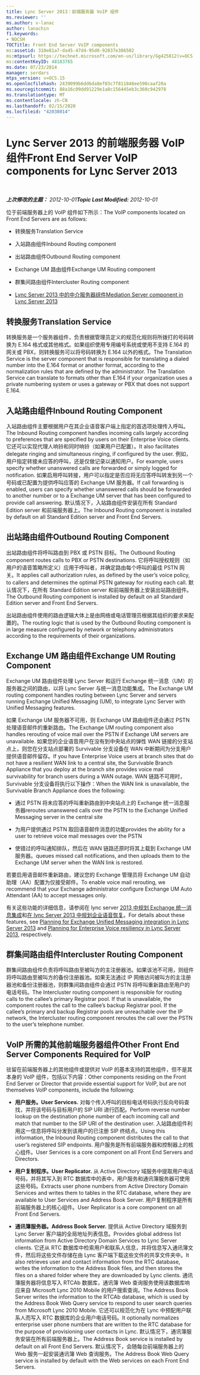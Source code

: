 ```yaml
---
title: Lync Server 2013：前端服务器 VoIP 组件
ms.reviewer: ''
ms.author: v-lanac
author: lanachin
f1.keywords:
- NOCSH
TOCTitle: Front End Server VoIP components
ms:assetid: 310e81a7-da45-47d4-95d0-92837e386502
ms:mtpsurl: https://technet.microsoft.com/en-us/library/Gg425812(v=OCS.15)
ms:contentKeyID: 48183765
ms.date: 07/23/2014
manager: serdars
mtps_version: v=OCS.15
ms.openlocfilehash: 2439099b6dd6da8ef03c7f811848ee590caaf20a
ms.sourcegitcommit: 88a16c09dd91229e1a8c156445eb3c360c942978
ms.translationtype: MT
ms.contentlocale: zh-CN
ms.lasthandoff: 02/15/2020
ms.locfileid: "42038014"
---
```

<div data-xmlns="http://www.w3.org/1999/xhtml">

<div class="topic" data-xmlns="http://www.w3.org/1999/xhtml" data-msxsl="urn:schemas-microsoft-com:xslt" data-cs="http://msdn.microsoft.com/">

<div data-asp="http://msdn2.microsoft.com/asp">

# <a name="front-end-server-voip-components-for-lync-server-2013"></a><span data-ttu-id="2bc47-102">Lync Server 2013 的前端服务器 VoIP 组件</span><span class="sxs-lookup"><span data-stu-id="2bc47-102">Front End Server VoIP components for Lync Server 2013</span></span>

</div>

<div id="mainSection">

<div id="mainBody">

<span> </span>

<span data-ttu-id="2bc47-103">_**上次修改的主题：** 2012-10-01_</span><span class="sxs-lookup"><span data-stu-id="2bc47-103">_**Topic Last Modified:** 2012-10-01_</span></span>

<span data-ttu-id="2bc47-104">位于前端服务器上的 VoIP 组件如下所示：</span><span class="sxs-lookup"><span data-stu-id="2bc47-104">The VoIP components located on Front End Servers are as follows:</span></span>

  - <span data-ttu-id="2bc47-105">转换服务</span><span class="sxs-lookup"><span data-stu-id="2bc47-105">Translation Service</span></span>

  - <span data-ttu-id="2bc47-106">入站路由组件</span><span class="sxs-lookup"><span data-stu-id="2bc47-106">Inbound Routing component</span></span>

  - <span data-ttu-id="2bc47-107">出站路由组件</span><span class="sxs-lookup"><span data-stu-id="2bc47-107">Outbound Routing component</span></span>

  - <span data-ttu-id="2bc47-108">Exchange UM 路由组件</span><span class="sxs-lookup"><span data-stu-id="2bc47-108">Exchange UM Routing component</span></span>

  - <span data-ttu-id="2bc47-109">群集间路由组件</span><span class="sxs-lookup"><span data-stu-id="2bc47-109">Intercluster Routing component</span></span>

  - [<span data-ttu-id="2bc47-110">Lync Server 2013 中的中介服务器组件</span><span class="sxs-lookup"><span data-stu-id="2bc47-110">Mediation Server component in Lync Server 2013</span></span>](lync-server-2013-mediation-server-component.md)

<div>

## <a name="translation-service"></a><span data-ttu-id="2bc47-111">转换服务</span><span class="sxs-lookup"><span data-stu-id="2bc47-111">Translation Service</span></span>

<span data-ttu-id="2bc47-p101">转换服务是一个服务器组件，负责根据管理员定义的规范化规则将所拨打的号码转换为 E.164 格式或其他格式。如果组织使用专用编号系统或使用不支持 E.164 的网关或 PBX，则转换服务可以将号码转换为 E.164 以外的格式。</span><span class="sxs-lookup"><span data-stu-id="2bc47-p101">The Translation Service is the server component that is responsible for translating a dialed number into the E.164 format or another format, according to the normalization rules that are defined by the administrator. The Translation Service can translate to formats other than E.164 if your organization uses a private numbering system or uses a gateway or PBX that does not support E.164.</span></span>

</div>

<div>

## <a name="inbound-routing-component"></a><span data-ttu-id="2bc47-114">入站路由组件</span><span class="sxs-lookup"><span data-stu-id="2bc47-114">Inbound Routing Component</span></span>

<span data-ttu-id="2bc47-115">入站路由组件主要根据用户在其企业语音客户端上指定的首选项处理传入呼叫。</span><span class="sxs-lookup"><span data-stu-id="2bc47-115">The Inbound Routing component handles incoming calls largely according to preferences that are specified by users on their Enterprise Voice clients.</span></span> <span data-ttu-id="2bc47-116">它还可以实现代理人响铃和同时响铃（如果用户已配置）。</span><span class="sxs-lookup"><span data-stu-id="2bc47-116">It also facilitates delegate ringing and simultaneous ringing, if configured by the user.</span></span> <span data-ttu-id="2bc47-117">例如，用户指定转接未应答的呼叫，还是仅做记录以通知用户。</span><span class="sxs-lookup"><span data-stu-id="2bc47-117">For example, users specify whether unanswered calls are forwarded or simply logged for notification.</span></span> <span data-ttu-id="2bc47-118">如果启用呼叫转接，用户可以指定是否应将无应答呼叫转发到另一个号码或已配置为提供呼叫应答的 Exchange UM 服务器。</span><span class="sxs-lookup"><span data-stu-id="2bc47-118">If call forwarding is enabled, users can specify whether unanswered calls should be forwarded to another number or to a Exchange UM server that has been configured to provide call answering.</span></span> <span data-ttu-id="2bc47-119">默认情况下，入站路由组件安装在所有 Standard Edition server 和前端服务器上。</span><span class="sxs-lookup"><span data-stu-id="2bc47-119">The Inbound Routing component is installed by default on all Standard Edition server and Front End Servers.</span></span>

</div>

<div>

## <a name="outbound-routing-component"></a><span data-ttu-id="2bc47-120">出站路由组件</span><span class="sxs-lookup"><span data-stu-id="2bc47-120">Outbound Routing Component</span></span>

<span data-ttu-id="2bc47-121">出站路由组件将呼叫路由到 PBX 或 PSTN 目标。</span><span class="sxs-lookup"><span data-stu-id="2bc47-121">The Outbound Routing component routes calls to PBX or PSTN destinations.</span></span> <span data-ttu-id="2bc47-122">它将呼叫授权规则（如用户的语音策略所定义）应用于呼叫者，并确定路由每个呼叫的最佳 PSTN 网关。</span><span class="sxs-lookup"><span data-stu-id="2bc47-122">It applies call authorization rules, as defined by the user’s voice policy, to callers and determines the optimal PSTN gateway for routing each call.</span></span> <span data-ttu-id="2bc47-123">默认情况下，在所有 Standard Edition server 和前端服务器上安装出站路由组件。</span><span class="sxs-lookup"><span data-stu-id="2bc47-123">The Outbound Routing component is installed by default on all Standard Edition server and Front End Servers.</span></span>

<span data-ttu-id="2bc47-124">出站路由组件使用的路由逻辑大体上是由网络或电话管理员根据其组织的要求来配置的。</span><span class="sxs-lookup"><span data-stu-id="2bc47-124">The routing logic that is used by the Outbound Routing component is in large measure configured by network or telephony administrators according to the requirements of their organizations.</span></span>

</div>

<div>

## <a name="exchange-um-routing-component"></a><span data-ttu-id="2bc47-125">Exchange UM 路由组件</span><span class="sxs-lookup"><span data-stu-id="2bc47-125">Exchange UM Routing Component</span></span>

<span data-ttu-id="2bc47-126">Exchange UM 路由组件处理 Lync Server 和运行 Exchange 统一消息（UM）的服务器之间的路由，以将 Lync Server 与统一消息功能集成。</span><span class="sxs-lookup"><span data-stu-id="2bc47-126">The Exchange UM routing component handles routing between Lync Server and servers running Exchange Unified Messaging (UM), to integrate Lync Server with Unified Messaging features.</span></span>

<span data-ttu-id="2bc47-127">如果 Exchange UM 服务器不可用，则 Exchange UM 路由组件还会通过 PSTN 处理语音邮件的重新路由。</span><span class="sxs-lookup"><span data-stu-id="2bc47-127">The Exchange UM routing component also handles rerouting of voice mail over the PSTN if Exchange UM servers are unavailable.</span></span> <span data-ttu-id="2bc47-128">如果您的企业语音用户在没有到中央站点的弹性 WAN 链接的分支站点上，则您在分支站点部署的 Survivable 分支设备在 WAN 中断期间为分支用户提供语音邮件留存。</span><span class="sxs-lookup"><span data-stu-id="2bc47-128">If you have Enterprise Voice users at branch sites that do not have a resilient WAN link to a central site, the Survivable Branch Appliance that you deploy at the branch site provides voice mail survivability for branch users during a WAN outage.</span></span> <span data-ttu-id="2bc47-129">WAN 链路不可用时，Survivable 分支设备将执行以下操作：</span><span class="sxs-lookup"><span data-stu-id="2bc47-129">When the WAN link is unavailable, the Survivable Branch Appliance does the following:</span></span>

  - <span data-ttu-id="2bc47-130">通过 PSTN 将未应答的呼叫重新路由到中央站点上的 Exchange 统一消息服务器</span><span class="sxs-lookup"><span data-stu-id="2bc47-130">reroutes unanswered calls over the PSTN to the Exchange Unified Messaging server in the central site</span></span>

  - <span data-ttu-id="2bc47-131">为用户提供通过 PSTN 取回语音邮件消息的功能</span><span class="sxs-lookup"><span data-stu-id="2bc47-131">provides the ability for a user to retrieve voice mail messages over the PSTN</span></span>

  - <span data-ttu-id="2bc47-132">使错过的呼叫通知排队，然后在 WAN 链路还原时将其上载到 Exchange UM 服务器。</span><span class="sxs-lookup"><span data-stu-id="2bc47-132">queues missed call notifications, and then uploads them to the Exchange UM server when the WAN link is restored.</span></span>

<span data-ttu-id="2bc47-133">若要启用语音邮件重新路由，建议您的 Exchange 管理员将 Exchange UM 自动助理（AA）配置为仅接受邮件。</span><span class="sxs-lookup"><span data-stu-id="2bc47-133">To enable voice mail rerouting, we recommend that your Exchange administrator configure Exchange UM Auto Attendant (AA) to accept messages only.</span></span>

<span data-ttu-id="2bc47-134">有关这些功能的详细信息，请参阅在 lync server [2013 中规划 Exchange 统一消息集成](lync-server-2013-planning-for-exchange-unified-messaging-integration.md)和[在 lync Server 2013 中规划企业语音恢复](lync-server-2013-planning-for-enterprise-voice-resiliency.md)。</span><span class="sxs-lookup"><span data-stu-id="2bc47-134">For details about these features, see [Planning for Exchange Unified Messaging integration in Lync Server 2013](lync-server-2013-planning-for-exchange-unified-messaging-integration.md) and [Planning for Enterprise Voice resiliency in Lync Server 2013](lync-server-2013-planning-for-enterprise-voice-resiliency.md), respectively.</span></span>

</div>

<div>

## <a name="intercluster-routing-component"></a><span data-ttu-id="2bc47-135">群集间路由组件</span><span class="sxs-lookup"><span data-stu-id="2bc47-135">Intercluster Routing Component</span></span>

<span data-ttu-id="2bc47-p105">群集间路由组件负责将呼叫路由至被叫方的主注册器池。如果该池不可用，则组件将呼叫路由至被叫方的备份注册器池。如果无法通过 IP 网络访问被叫方的主注册器池和备份注册器池，则群集间路由组件会通过 PSTN 将呼叫重新路由至用户的电话号码。</span><span class="sxs-lookup"><span data-stu-id="2bc47-p105">The Intercluster routing component is responsible for routing calls to the callee’s primary Registrar pool. If that is unavailable, the component routes the call to the callee’s backup Registrar pool. If the callee’s primary and backup Registrar pools are unreachable over the IP network, the Intercluster routing component reroutes the call over the PSTN to the user’s telephone number.</span></span>

</div>

<div>

## <a name="other-front-end-server-components-required-for-voip"></a><span data-ttu-id="2bc47-139">VoIP 所需的其他前端服务器组件</span><span class="sxs-lookup"><span data-stu-id="2bc47-139">Other Front End Server Components Required for VoIP</span></span>

<span data-ttu-id="2bc47-140">驻留在前端服务器上的其他组件或提供对 VoIP 的基本支持的其他组件，但不是其本身的 VoIP 组件，包括以下内容：</span><span class="sxs-lookup"><span data-stu-id="2bc47-140">Other components residing on the Front End Server or Director that provide essential support for VoIP, but are not themselves VoIP components, include the following:</span></span>

  - <span data-ttu-id="2bc47-141">**用户服务。**</span><span class="sxs-lookup"><span data-stu-id="2bc47-141">**User Services.**</span></span> <span data-ttu-id="2bc47-142">对每个传入呼叫的目标电话号码执行反向号码查找，并将该号码与目标用户的 SIP URI 进行匹配。</span><span class="sxs-lookup"><span data-stu-id="2bc47-142">Perform reverse number lookup on the destination phone number of each incoming call and match that number to the SIP URI of the destination user.</span></span> <span data-ttu-id="2bc47-143">入站路由组件利用这一信息将呼叫分发到该用户的已注册 SIP 终结点。</span><span class="sxs-lookup"><span data-stu-id="2bc47-143">Using this information, the Inbound Routing component distributes the call to that user’s registered SIP endpoints.</span></span> <span data-ttu-id="2bc47-144">用户服务是所有前端服务器和控制器上的核心组件。</span><span class="sxs-lookup"><span data-stu-id="2bc47-144">User Services is a core component on all Front End Servers and Directors.</span></span>

  - <span data-ttu-id="2bc47-145">**用户复制程序。**</span><span class="sxs-lookup"><span data-stu-id="2bc47-145">**User Replicator.**</span></span> <span data-ttu-id="2bc47-146">从 Active Directory 域服务中提取用户电话号码，并将其写入到 RTC 数据库中的表中，用户服务和通讯簿服务器可使用这些号码。</span><span class="sxs-lookup"><span data-stu-id="2bc47-146">Extracts user phone numbers from Active Directory Domain Services and writes them to tables in the RTC database, where they are available to User Services and Address Book Server.</span></span> <span data-ttu-id="2bc47-147">用户复制程序是所有前端服务器上的核心组件。</span><span class="sxs-lookup"><span data-stu-id="2bc47-147">User Replicator is a core component on all Front End Servers.</span></span>

  - <span data-ttu-id="2bc47-148">**通讯簿服务器。**</span><span class="sxs-lookup"><span data-stu-id="2bc47-148">**Address Book Server.**</span></span> <span data-ttu-id="2bc47-149">提供从 Active Directory 域服务到 Lync Server 客户端的全局地址列表信息。</span><span class="sxs-lookup"><span data-stu-id="2bc47-149">Provides global address list information from Active Directory Domain Services to Lync Server clients.</span></span> <span data-ttu-id="2bc47-150">它还从 RTC 数据库中检索用户和联系人信息，并将信息写入通讯簿文件，然后将这些文件存储在由 Lync 客户端下载这些文件的共享文件夹中。</span><span class="sxs-lookup"><span data-stu-id="2bc47-150">It also retrieves user and contact information from the RTC database, writes the information to the Address Book files, and then stores the files on a shared folder where they are downloaded by Lync clients.</span></span> <span data-ttu-id="2bc47-151">通讯簿服务器将信息写入 RTCAb 数据库，通讯簿 Web 查询服务使用该数据库响应来自 Microsoft Lync 2010 Mobile 的用户搜索查询。</span><span class="sxs-lookup"><span data-stu-id="2bc47-151">The Address Book Server writes the information to the RTCAb database, which is used by the Address Book Web Query service to respond to user search queries from Microsoft Lync 2010 Mobile.</span></span> <span data-ttu-id="2bc47-152">它还可以规范化为在 Lync 中预配用户联系人而写入 RTC 数据库的企业用户电话号码。</span><span class="sxs-lookup"><span data-stu-id="2bc47-152">It optionally normalizes enterprise user phone numbers that are written to the RTC database for the purpose of provisioning user contacts in Lync.</span></span> <span data-ttu-id="2bc47-153">默认情况下，通讯簿服务安装在所有前端服务器上。</span><span class="sxs-lookup"><span data-stu-id="2bc47-153">The Address Book service is installed by default on all Front End Servers.</span></span> <span data-ttu-id="2bc47-154">默认情况下，会随每台前端服务器上的 Web 服务一起安装通讯簿 Web 查询服务。</span><span class="sxs-lookup"><span data-stu-id="2bc47-154">The Address Book Web Query service is installed by default with the Web services on each Front End Servers.</span></span>

</div>

</div>

<span> </span>

</div>

</div>

</div>

